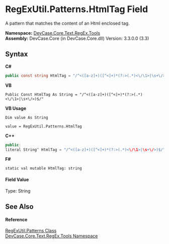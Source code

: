 # RegExUtil.Patterns.HtmlTag Field
 

A pattern that matches the content of an Html enclosed tag.

**Namespace:**&nbsp;<a href="N_DevCase_Core_Text_RegEx_Tools">DevCase.Core.Text.RegEx.Tools</a><br />**Assembly:**&nbsp;DevCase.Core (in DevCase.Core.dll) Version: 3.3.0.0 (3.3)

## Syntax

**C#**<br />
``` C#
public const string HtmlTag = "/^<([a-z]+)([^<]+)*(?:>(.*)<\/\1>|\s+\/>)$/"
```

**VB**<br />
``` VB
Public Const HtmlTag As String = "/^<([a-z]+)([^<]+)*(?:>(.*)<\/\1>|\s+\/>)$/"
```

**VB Usage**<br />
``` VB Usage
Dim value As String

value = RegExUtil.Patterns.HtmlTag

```

**C++**<br />
``` C++
public:
literal String^ HtmlTag = "/^<([a-z]+)([^<]+)*(?:>(.*)<\/\1>|\s+\/>)$/"
```

**F#**<br />
``` F#
static val mutable HtmlTag: string
```


#### Field Value
Type: String

## See Also


#### Reference
<a href="T_DevCase_Core_Text_RegEx_Tools_RegExUtil_Patterns">RegExUtil.Patterns Class</a><br /><a href="N_DevCase_Core_Text_RegEx_Tools">DevCase.Core.Text.RegEx.Tools Namespace</a><br />